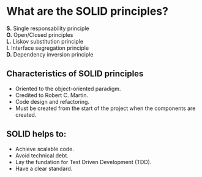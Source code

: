 # What are the SOLID principles?

**S.** Single responsability principle<br>
**O.** Open/Closed principles<br>
**L.** Liskov substitution principle<br>
**I.** Interface segregation principle<br>
**D.** Dependency inversion principle<br>


## Characteristics of SOLID principles

* Oriented to the object-oriented paradigm.
* Credited to Robert C. Martin.
* Code design and refactoring.
* Must be created from the start of the project when the components are created.

## SOLID helps to:

* Achieve scalable code.
* Avoid technical debt.
* Lay the fundation for Test Driven Development (TDD).
* Have a clear standard.

